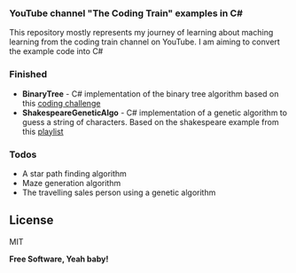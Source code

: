 ### YouTube channel "The Coding Train" examples in C#

This repository mostly represents my journey of learning about maching learning from the coding train channel on YouTube. I am aiming to convert the example code into C#

### Finished

* **BinaryTree** - C# implementation of the binary tree algorithm based on this [coding challenge](https://www.youtube.com/watch?v=ZNH0MuQ51m4)
* **ShakespeareGeneticAlgo** - C# implementation of a genetic algorithm to guess a string of characters. Based on the shakespeare example from this [playlist](https://www.youtube.com/playlist?list=PLRqwX-V7Uu6bw4n02JP28QDuUdNi3EXxJ)

### Todos

* A star path finding algorithm
* Maze generation algorithm
* The travelling sales person using a genetic algorithm

License
----

MIT


**Free Software, Yeah baby!**
